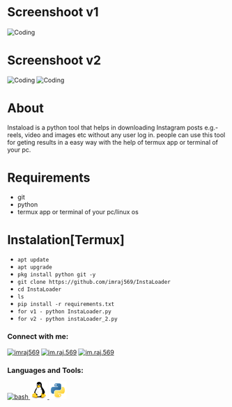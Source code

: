 # Screenshoot v1
<img align="center" alt="Coding" width="500" src="https://user-images.githubusercontent.com/53007802/174951737-185c1ae7-bd8d-41b3-9590-e6f750cf328e.jpg">

# Screenshoot v2
<img align="center" alt="Coding" width="500" src="https://user-images.githubusercontent.com/53007802/174952209-d74dceb5-1ba7-4c79-bc23-2b0eb53ac579.jpg">
<img align="center" alt="Coding" width="500" src="https://user-images.githubusercontent.com/53007802/174952271-c2ddc2dc-064c-4ac5-9fd0-90ef864195be.jpg">

# About 
Instaload is a python tool that helps in downloading Instagram posts e.g.- reels, video and images etc without any user log in. people can use this tool for geting results in a easy way with the help of termux app or terminal of your pc. 
# Requirements 
* git
* python
* termux app or terminal of your pc/linux os
# Instalation[Termux]
* `apt update`
* `apt upgrade`
* `pkg install python git -y`
* `git clone https://github.com/imraj569/InstaLoader`
* `cd InstaLoader`
* `ls`
* `pip install -r requirements.txt`
* `for v1 - python InstaLoader.py`
* `for v2 - python instaLoader_2.py`

<h3 align="left">Connect with me:</h3>
<p align="left">
<a href="https://twitter.com/imraj569" target="blank"><img align="center" src="https://raw.githubusercontent.com/rahuldkjain/github-profile-readme-generator/master/src/images/icons/Social/twitter.svg" alt="imraj569" height="30" width="40" /></a>
<a href="https://fb.com/im.raj.569" target="blank"><img align="center" src="https://raw.githubusercontent.com/rahuldkjain/github-profile-readme-generator/master/src/images/icons/Social/facebook.svg" alt="im.raj.569" height="30" width="40" /></a>
<a href="https://instagram.com/im.raj.569" target="blank"><img align="center" src="https://raw.githubusercontent.com/rahuldkjain/github-profile-readme-generator/master/src/images/icons/Social/instagram.svg" alt="im.raj.569" height="30" width="40" /></a>
</p>

<h3 align="left">Languages and Tools:</h3>
<p align="left"> <a href="https://www.gnu.org/software/bash/" target="_blank"> <img src="https://www.vectorlogo.zone/logos/gnu_bash/gnu_bash-icon.svg" alt="bash" width="40" height="40"/> </a> <a href="https://www.linux.org/" target="_blank"> <img src="https://raw.githubusercontent.com/devicons/devicon/master/icons/linux/linux-original.svg" alt="linux" width="40" height="40"/> </a> <a href="https://www.python.org" target="_blank"> <img src="https://raw.githubusercontent.com/devicons/devicon/master/icons/python/python-original.svg" alt="python" width="40" height="40"/> </a> </p>

